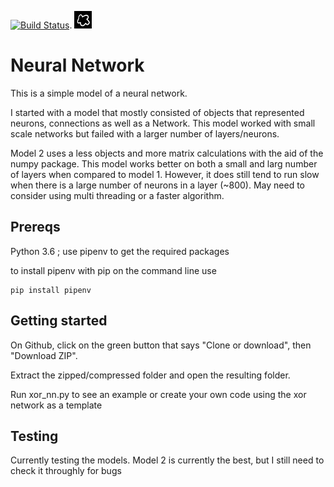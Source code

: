 [![Build Status](https://travis-ci.org/bguta/neural_network.svg?branch=master)](https://travis-ci.org/bguta/neural_network).
![preview](data/pics/cloud.png)
# Neural Network

This is a simple model of a neural network. 

I started with a model that mostly consisted of objects that 
represented neurons, connections as well as a Network. This model worked with small scale networks but failed with a
larger number of layers/neurons. 

Model 2 uses a less objects and more matrix calculations with the aid of the numpy package. This model works better
on both a small and larg number of layers when compared to model 1. However, it does still tend to run slow when there
is a large number of neurons in a layer (~800). May need to consider using multi threading or a faster algorithm.

## Prereqs

Python 3.6 ; use pipenv to get the required packages

to install pipenv with pip on the command line use

```
pip install pipenv
```

## Getting started

On Github, click on the green button that says "Clone or download", then "Download ZIP".

Extract the zipped/compressed folder and open the resulting folder.

Run xor_nn.py to see an example or create your own code using the xor network as a template

## Testing

Currently testing the models. Model 2 is currently the best, but I still need to check it throughly for bugs


